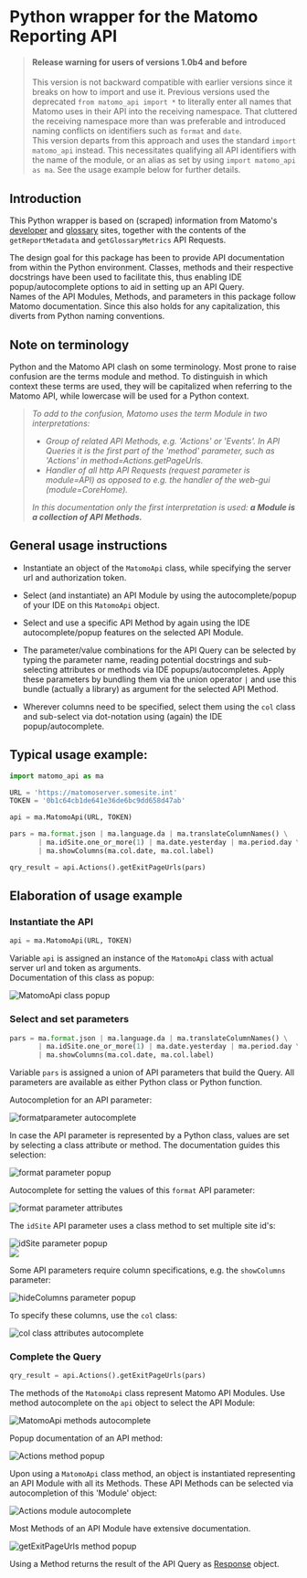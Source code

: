 [//]: # "see https://www.markdownguide.org/ for markdown coding"

# Python wrapper for the Matomo Reporting API

> #### Release warning for users of versions 1.0b4 and before
> 
> This version is not backward compatible with earlier versions since it breaks on how to 
> import and use it.
> Previous versions used the deprecated `from matomo_api import *` to literally enter all names 
> that Matomo uses in their API into the receiving namespace.
> That cluttered the receiving namespace more than was preferable and introduced naming 
> conflicts on identifiers such as `format` and `date`.  
> This version departs from this approach and uses the standard `import matomo_api` instead.
> This necessitates qualifying all API identifiers with the name of the module, 
> or an alias as set by using `import matomo_api as ma`.
> See the usage example below for further details.

## Introduction

This Python wrapper is based on (scraped) information from Matomo's [developer](https://developer.matomo.org)
and [glossary](https://glossary.matomo.org) sites, together with the contents of the 
`getReportMetadata` and `getGlossaryMetrics` API Requests.

The design goal for this package has been to provide API documentation from within the Python environment. 
Classes, methods and their respective docstrings have been used to facilitate this, 
thus enabling IDE popup/autocomplete options to aid in setting up an API Query.  
Names of the API Modules, Methods, and parameters in this package follow Matomo documentation.
Since this also holds for any capitalization, this diverts from Python naming conventions.  

## Note on terminology

Python and the Matomo API clash on some terminology. Most prone to raise confusion are the terms module and method.
To distinguish in which context these terms are used, they will be capitalized when referring to the Matomo API,
while lowercase will be used for a Python context. 

>_To add to the confusion, Matomo uses the term Module in two interpretations:_
>    
>* _Group of related API Methods, e.g. 'Actions' or 'Events'. In API Queries it is the first 
   part of the 'method' parameter, such as 'Actions' in method=Actions.getPageUrls._
>* _Handler of all http API Requests (request parameter is module=API) as opposed
   to e.g. the handler of the web-gui (module=CoreHome)._
>
>_In this documentation only the first interpretation is used: **a Module is a collection of API Methods.**_


## General usage instructions

-   Instantiate an object of the `MatomoApi` class, while specifying the server url and authorization token.

-   Select (and instantiate) an API Module by using the autocomplete/popup of your IDE on this `MatomoApi` object.
    
-   Select and use a specific API Method by again using the IDE autocomplete/popup features on the selected API Module.

-   The parameter/value combinations for the API Query can be selected by typing the parameter name, 
    reading potential docstrings and sub-selecting attributes or methods via IDE popups/autocompletes.
    Apply these parameters by bundling them via the union operator `|` and use this bundle (actually a library) as
    argument for the selected API Method.

-   Wherever columns need to be specified, select them using the `col` class and sub-select via dot-notation
    using (again) the IDE popup/autocomplete.


## Typical usage example:

```python
import matomo_api as ma

URL = 'https://matomoserver.somesite.int'
TOKEN = '0b1c64cb1de641e36de6bc9dd658d47ab'

api = ma.MatomoApi(URL, TOKEN)

pars = ma.format.json | ma.language.da | ma.translateColumnNames() \
       | ma.idSite.one_or_more(1) | ma.date.yesterday | ma.period.day \
       | ma.showColumns(ma.col.date, ma.col.label)

qry_result = api.Actions().getExitPageUrls(pars)
```

## Elaboration of usage example

### Instantiate the API

```python
api = ma.MatomoApi(URL, TOKEN)
```

Variable `api` is assigned an instance of the `MatomoApi` class with actual server url and token as arguments.
<br>Documentation of this class as popup:

![MatomoApi class popup](https://www.unander.nl/ma-rsc/b5_MatomoApi_class_popup.png)

### Select and set parameters

```python
pars = ma.format.json | ma.language.da | ma.translateColumnNames() \
       | ma.idSite.one_or_more(1) | ma.date.yesterday | ma.period.day \
       | ma.showColumns(ma.col.date, ma.col.label)
```

Variable `pars` is assigned a union of API parameters that build the Query.
All parameters are available as either Python class or Python function.

Autocompletion for an API parameter:

![formatparameter autocomplete](https://www.unander.nl/ma-rsc/b5_format_parameter_autocomplete.png)

In case the API parameter is represented by a Python class, values are set by selecting 
a class attribute or method.
The documentation guides this selection:

![format parameter popup](https://www.unander.nl/ma-rsc/b5_format_parameter_popup.png)

Autocomplete for setting the values of this `format` API parameter:

![format parameter attributes](https://www.unander.nl/ma-rsc/b5_format_parameter_attributes_autocomplete.png)

The `idSite` API parameter uses a class method to set multiple site id's:

![idSite parameter popup](https://www.unander.nl/ma-rsc/b5_idSite_parameter_popup.png)
<br>![](https://www.unander.nl/ma-rsc/b5_idSite_oneormore_method_popup.png)

Some API parameters require column specifications, e.g. the `showColumns` parameter:

![hideColumns parameter popup](https://www.unander.nl/ma-rsc/b5_showColumns_parameter_popup.png)

To specify these columns, use the `col` class:

![col class attributes autocomplete](https://www.unander.nl/ma-rsc/b5_col_class_attribute_autocomplete.png)

### Complete the Query

```python
qry_result = api.Actions().getExitPageUrls(pars)
```

The methods of the `MatomoApi` class represent Matomo API Modules.
Use method autocomplete on the `api` object to select the API Module:

![MatomoApi methods autocomplete](https://www.unander.nl/ma-rsc/b5_MatomoApi_methods_autocomplete.png)

Popup documentation of an API method:

![Actions method popup](https://www.unander.nl/ma-rsc/b5_Actions_method_popup.png)

Upon using a `MatomoApi` class method, an object is instantiated representing an API Module with all its Methods.
These API Methods can be selected via autocompletion of this 'Module' object:

![Actions module autocomplete](https://www.unander.nl/ma-rsc/b5_Actions_module_methods_autocomplete.png)

Most Methods of an API Module have extensive documentation.  

![getExitPageUrls method popup](https://www.unander.nl/ma-rsc/b5_Action_module_getExitPageUrls_method_popup.png)

Using a Method returns the result of the API Query as [Response](https://docs.python-requests.org/en/master/) object. 

